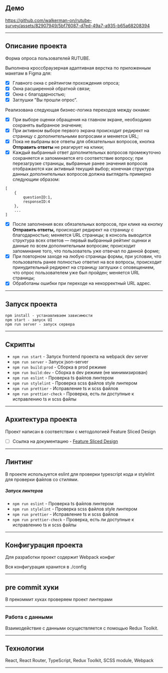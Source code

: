 ## Демо
https://github.com/walkerman-on/rutube-survey/assets/82907949/5bf76087-d7ed-49a7-a935-b65a68208394

---

## Описание проекта
Форма опроса пользователей RUTUBE.

Выполнена кроссбраузерная адаптивная верстка по приложенным макетам в Figma для:
- [x] Главного окна с рейтингом прохождения опроса;
- [x] Окна расширенной обратной связи;
- [x] Окна с благодарностью;
- [x] Заглушки "Вы прошли опрос”.
      
Реализована следующая бизнес-логика переходов между окнами:
- [x] При выборе оценки обращения на главном экране, необходимо сохранять выбранное значение;
- [x] При активном выборе первого экрана происходит редирект на страницу с дополнительными вопросами и меняется URL;
- [x] Пока не выбраны все ответы для обязательных вопросов, кнопка **Отправить ответы** не реагирует на клики;
- [x] Каждый выбранный ответ дополнительных вопросов промежуточно сохраняется и запоминается его соответствие вопросу; при перезагрузке страницы, выбранные ранее значения вопросов отображаются как активный текущий выбор; конечная структура данных дополнительных вопросов должна выглядеть примерно следующим образом:
```
[
	{
		questionID:1,
		responseID:4
	},
	...
]
```
- [x] После заполнения всех обязательных вопросов, при клике на кнопку **Отправить ответы,** происходит редирект на страницу с благодарностью; меняется URL страницы; в консоль выводится структура всех ответов — первый выбранный рейтинг оценки и данные по всем дополнительным вопросам; происходит запоминание того, что пользователь уже отвечал по данной форме;
- [x] При повторном заходе на любую страницы формы, при условии, что пользователь ранее полностью ответил на все вопросы, происходит принудительный редирект на страницу заглушки с оповещением, что опрос пользователем уже был пройден; меняется URL страницы;
- [x] Обработаны ошибки при переходе на некорректный URL адрес.

---

## Запуск проекта

```
npm install - устанавливаем зависимости
npm start - запуск UI
npm run server - запуск сервера
```

---

## Скрипты

- `npm run start` - Запуск frontend проекта на webpack dev server
- `npm run server` - Запуск json-server
- `npm run build:prod` - Сборка в prod режиме
- `npm run build:dev` - Сборка в dev режиме (не минимизирован)
- `npm run eslint` - Проверка ts файлов линтером
- `npm run stylelint` - Проверка scss файлов style линтером
- `npm run prettier` - Исправление ts и scss файлов
- `npm run prettier-check` - Проверка, есть ли доступные к исправлению ts и scss файлы

---

## Архитектура проекта

Проект написан в соответствии с методологией Feature Sliced Design
- [ ] Ссылка на документацию - [Feature Sliced Design](https://feature-sliced.design/docs/get-started/tutorial)

---

## Линтинг

В проекте используется eslint для проверки typescript кода и stylelint для проверки файлов со стилями.

##### Запуск линтеров

- `npm run eslint` - Проверка ts файлов линтером
- `npm run stylelint` - Проверка scss файлов style линтером
- `npm run prettier` - Исправление ts и scss файлов
- `npm run prettier-check` - Проверка, есть ли доступные к исправлению ts и scss файлы

---

## Конфигурация проекта

Для разработки проект содержит Webpack конфиг

Вся конфигурация хранится в ./config

---

## pre commit хуки

В прекоммит хуках проверяем проект линтерами

---

### Работа с данными

Взаимодействие с данными осуществляется с помощью Redux Toolkit.

---

## Технологии
React, React Router, TypeScript, Redux Toolkit, SCSS module, Webpack

---
